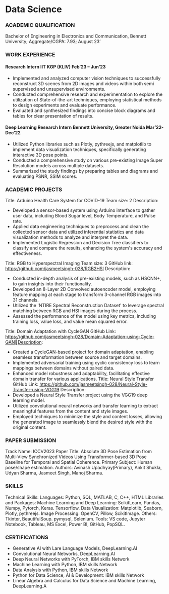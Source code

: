 # Data Science
### ACADEMIC QUALIFICATION 
Bachelor of Engineering in Electronics and Communication, Bennett University; Aggregate/CGPA: 7.93; 
August 23’ 
 
### WORK EXPERIENCE
#### Research Intern IIT KGP (KLIV) Feb’23 – Jun’23 
 
- Implemented and analyzed computer vision techniques to successfully reconstruct 3D scenes from 2D images 
and videos within both semi supervised and unsupervised environments. 
- Conducted comprehensive research and experimentation to explore the utilization of State-of-the-art 
techniques, employing statistical methods to design experiments and evaluate performance. 
- Evaluated and synthesized findings into concise block diagrams and tables for clear presentation of results. 
 
#### Deep Learning Research Intern Bennett University, Greater Noida Mar’22- Dec’22 
 
- Utilized Python libraries such as Plotly, pythreejs, and matplotlib to implement data visualization techniques, 
specifically generating interactive 3D pose points. 
- Conducted a comprehensive study on various pre-existing Image Super Resolution models across multiple 
datasets. 
- Summarized the study findings by preparing tables and diagrams and evaluating PSNR, SSIM scores. 

### ACADEMIC PROJECTS 
Title: Arduino Health Care System for COVID-19 
Team size: 2 
Description:
- Developed a sensor-based system using Arduino interface to gather user data, including Blood Sugar 
level, Body Temperature, and Pulse rate. 
- Applied data engineering techniques to preprocess and clean the collected sensor data and utilized 
inferential statistics and data visualization methods to analyze and interpret the data. 
- Implemented Logistic Regression and Decision Tree classifiers to classify and compare the results, 
enhancing the system's accuracy and effectiveness. 
 
Title: RGB to Hyperspectral Imaging 
Team size: 3
GitHub link: https://github.com/jasmeetsingh-028/RGB2HSI
Description: 
- Conducted in-depth analysis of pre-existing models, such as HSCNN+, to gain insights into their 
functionality. 
- Developed an 8-Layer 2D Convolved autoencoder model, employing feature mapping at each stage to 
transform 3-channel RGB images into 31 channels. 
- Utilized the 'NTIRE Spectral Reconstruction Dataset' to leverage spectral matching between RGB and 
HSI images during the process. 
- Assessed the performance of the model using key metrics, including training loss, value loss, and value 
mean squared error. 
 
Title: Domain Adaptation with CycleGAN
GitHub Link: https://github.com/jasmeetsingh-028/Domain-Adaptation-using-Cycle-GANDescription:
- Created a CycleGAN-based project for domain adaptation, enabling seamless transformation between 
source and target domains. 
- Implemented adversarial training using cyclic consistency loss to learn mappings between domains 
without paired data. 
- Enhanced model robustness and adaptability, facilitating effective domain transfer for various 
applications.
Title: Neural Style Transfer 
GitHub Link: https://github.com/jasmeetsingh-028/Neural-Style-Transfer-using-VGG19
Description: 
- Developed a Neural Style Transfer project using the VGG19 deep learning model. 
- Utilized convolutional neural networks and transfer learning to extract meaningful features from the 
content and style images. 
- Employed techniques to minimize the style and content losses, allowing the generated image to 
seamlessly blend the desired style with the original content. 
 
### PAPER SUBMISSION 
Track Name: ICCV2023 
Paper Title: Absolute 3D Pose Estimation from Multi-View Synchronized Videos Using Transformer-based 3D 
Pose Baseline for Temporal and Spatial Coherence. 
Primary Subject: Human pose/shape estimation.
Authors: Avinash Upadhyay(Primary), Ankit Shukla, Udyan Sharma, Jasmeet Singh, Manoj Sharma. 
 
### SKILLS 
Technical Skills:
Languages: Python, SQL, MATLAB, C, C++, HTML 
Libraries and Packages: 
Machine Learning and Deep Learning: ScikitLearn, Pandas, Numpy, Pytorch, Keras. Tensorflow. 
Data Visualization: Matplotlib, Seaborn, Plotly, pythreejs. 
Image Processing: OpenCV, Pillow, ScikitImage. 
Others: Tkinter, BeautifulSoup. pymysql, Selenium. 
Tools: VS code, Jupyter Notebook, Tableau, MS Excel, Power BI, GitHub, PopSQL.
 
### CERTIFICATIONS 
- Generative AI with Lare Language Models, DeepLearning.AI 
- Convolutional Neural Networks, DeepLearning.AI
- Deep Neural Networks with PyTorch, IBM skills Network 
- Machine Learning with Python, IBM skills Network 
- Data Analysis with Python, IBM skills Network 
- Python for Data Science, AI & Development: IBM skills Network 
- Linear Algebra and Calculus for Data Science and Machine Learning, DeepLearning.A

